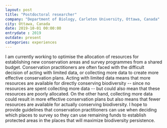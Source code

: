 ```yaml
---
layout: post
title: "Postdoctoral researcher"
company: "Department of Biology, Carleton University, Ottawa, Canada"
city: Ottawa, Canada
date: 2019-10-01 00:00:00
entrydate : 2019
outdate: present
categories: experiences
---
```


I am currently working to optimise the allocation of resources for establishing new conservation areas and survey programmes from a shared budget. Conservation practitioners are often faced with the difficult decision of acting with limited data, or collecting more data to create more effective conservation plans. Acting with limited data means that more resources are available for directly conserving biodiversity -- since no resources are spent collecting more data -- but could also mean that these resources are poorly allocated. On the other hand, collecting more data could result in more effective conservation plans but also means that fewer resources are available for actually conserving biodiversity. I hope to provide guidelines that conservation practitioners can use when deciding which places to survey so they can use remaining funds to establish protected areas in the places that will maximize biodiversity persistence.
